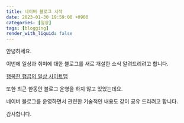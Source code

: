 ```yaml
---
title: 네이버 블로그 시작
date: 2023-01-30 19:59:00 +0900
categories: [일상]
tags: [blogging]
render_with_liquid: false
---
```


안녕하세요.

이번에 일상과 취미에 대한 블로그를 새로 개설한 소식 알려드리려고 합니다.

[행복한 햄곰의 일상 사이트맵](https://m.blog.naver.com/ham_eaten_jellybear/223250628521)

또한 최근 한동안 블로그 운영을 하지 않고 있었는데요.

네이버 블로그를 운영하면서 관련한 기술적인 내용도 같이 공유 드리려고 합니다.

감사합니다.
